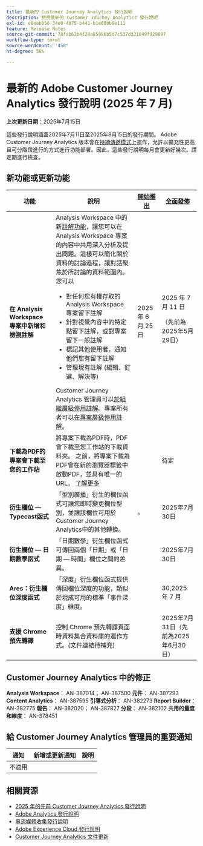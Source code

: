```yaml
---
title: 最新的 Customer Journey Analytics 發行說明
description: 檢視最新的 Customer Journey Analytics 發行說明
exl-id: e8eab856-34e0-4875-b441-b1e680b9e111
feature: Release Notes
source-git-commit: 78fab62b4f28a85986b5d7c537d321049f929897
workflow-type: tm+mt
source-wordcount: '458'
ht-degree: 58%

---
```


# 最新的 Adobe Customer Journey Analytics 發行說明 (2025 年 7 月)

**上次更新日期**：2025年7月15日


這些發行說明涵蓋2025年7月11日至2025年8月15日的發行期間。 Adobe Customer Journey Analytics 版本會在[持續傳遞模式](releases.md)上運作，允許以擴充性更高且可分階段進行的方式進行功能部署。因此，這些發行說明每月會更新好幾次。請定期進行檢查。

## 新功能或更新功能

| 功能 | 說明 | [開始推出](releases.md) | [全面發佈](releases.md) |
| ----------- | ---------- | ------- | ---- |
| **在 Analysis Workspace 專案中新增和檢視註解** | Analysis Workspace 中的新[註解功能](https://experienceleague.adobe.com/zh-hant/docs/analytics-platform/using/cja-workspace/build-workspace-project/comment-projects)，讓您可以在 Analysis Workspace 專案的內容中共用深入分析及提出問題。這樣可以簡化關於資料的討論過程，讓對話聚焦於所討論的資料範圍內。您可以 <ul><li>對任何您有權存取的 Analysis Workspace 專案留下註解</li><li>針對視覺內容中的特定點留下註解，或對專案留下一般註解</li><li>標記其他使用者，通知他們您有留下註解</li><li>管理現有註解 (編輯、釘選、解決等)</li></ul>Customer Journey Analytics 管理員可以[於組織層級停用註解](https://experienceleague.adobe.com/zh-hant/docs/analytics-platform/using/cja-workspace/user-preferences#ims-organization-preferences)。專案所有者可以[在專案層級停用註解](https://experienceleague.adobe.com/zh-hant/docs/analytics-platform/using/cja-workspace/build-workspace-project/create-projects)。 | 2025 年 6 月 25 日 | 2025 年 7 月 11 日 <p>（先前為2025年5月29日）</p> |
| **下載為PDF的專案會下載至您的工作站** | 將專案下載為PDF時，PDF會下載至您工作站的下載資料夾。 之前，將專案下載為PDF會在新的瀏覽器標籤中啟動PDF，並具有唯一的URL。 [了解更多](https://experienceleague.adobe.com/en/docs/analytics-platform/using/cja-workspace/export/download-send) | | 待定 |
| **衍生欄位 — Typecast函式** | 「型別廣播」衍生的欄位函式可讓您即時變更欄位型別，並讓該欄位可用於Customer Journey Analytics中的其他轉換。 | 。 | 2025年7月30日 |
| **衍生欄位 — 日期數學函式** | 「日期數學」衍生欄位函式可傳回兩個「日期」或「日期 — 時間」欄位之間的差異。 | | 2025年7月30日 |
| **Ares：衍生欄位深度函式** | 「深度」衍生欄位函式提供傳回欄位深度的功能，類似於現成可用的標準「事件深度」維度。 |  | 30,2025 年 7 月 |
| **支援 Chrome 預先轉譯** | 控制 Chrome 預先轉譯頁面時資料集合資料庫的運作方式。(文件連結待補充) |  | 2025年7月31日（先前為2025年6月30日） |

## Customer Journey Analytics 中的修正

**Analysis Workspace**： AN-387014； AN-387500
**元件**： AN-387293
**Content Analytics**： AN-387595
**引導式分析**： AN-382273
**Report Builder**： AN-382775
**報告**： AN-382020； AN-387827
**分段**： AN-382102
**共用的量度和維度**： AN-378451


## 給 Customer Journey Analytics 管理員的重要通知

| 通知 | 新增或更新通知 | 說明 |
| --- | --- | --- |
| 不適用 | | |

## 相關資源

* [2025 年的先前 Customer Journey Analytics 發行說明](/help/release-notes/2025.md)
* [Adobe Analytics 發行說明](https://experienceleague.adobe.com/docs/analytics/release-notes/latest.html?lang=zh-hant)
* [串流媒體收集發行說明](https://experienceleague.adobe.com/docs/media-analytics/using/additional-resources/release-notes.html?lang=zh-hant)
* [Adobe Experience Cloud 發行說明](https://experienceleague.adobe.com/docs/release-notes/experience-cloud/current.html?lang=zh-hant)
* [Customer Journey Analytics 文件更新](/help/release-notes/doc-changes.md)
